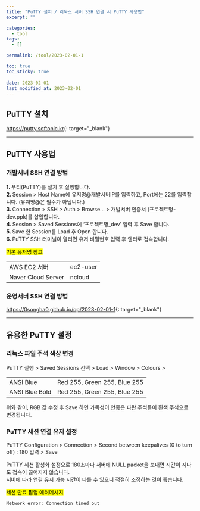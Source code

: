 ```yaml
---
title: "PuTTY 설치 / 리눅스 서버 SSH 연결 시 PuTTY 사용법"
excerpt: ""

categories:
  - tool
tags:
  - []

permalink: /tool/2023-02-01-1

toc: true
toc_sticky: true
 
date: 2023-02-01
last_modified_at: 2023-02-01
---
```


## PuTTY 설치

<https://putty.softonic.kr>{: target="_blank"}

---

## PuTTY 사용법

### 개발서버 SSH 연결 방법
<strong>1. </strong>푸티(PuTTY)를 설치 후 실행합니다.  
<strong>2. </strong>Session > Host Name에 유저명@개발서버IP를 입력하고, Port에는 22를 입력합니다. (유저명@은 필수가 아닙니다.)  
<strong>3. </strong>Connection > SSH > Auth > Browse… > 개발서버 인증서 (프로젝트명-dev.ppk)를 삽입합니다.  
<strong>4. </strong>Session > Saved Sessions에 ‘프로젝트명_dev’ 입력 후 Save 합니다.  
<strong>5. </strong>Save 한 Session를 Load 후 Open 합니다.  
<strong>6. </strong>PuTTY SSH 터미널이 열리면 유저 비밀번호 입력 후 엔터로 접속합니다.

<mark>기본 유저명 참고</mark>
<table>
  <tbody>
    <tr>
      <td>AWS EC2 서버</td>
      <td>ec2-user</td>
    </tr>
    <tr>
      <td>Naver Cloud Server</td>
      <td>ncloud</td>
    </tr>
  </tbody>
</table>

### 운영서버 SSH 연결 방법
<https://0songha0.github.io/op/2023-02-01-1>{: target="_blank"}

---

## 유용한 PuTTY 설정

### 리눅스 파일 주석 색상 변경
PuTTY 실행 > Saved Sessions 선택 > Load > Window > Colours >
<table>
  <tbody>
    <tr>
      <td>ANSI Blue</td>
      <td>Red 255, Green 255, Blue 255</td>
    </tr>
    <tr>
      <td>ANSI Blue Bold</td>
      <td>Red 255, Green 255, Blue 255</td>
    </tr>
  </tbody>
</table>
위와 같이, RGB 값 수정 후 Save 하면 가독성이 안좋은 파란 주석들이 흰색 주석으로 변경됩니다.

### PuTTY 세션 연결 유지 설정
PuTTY Configuration > Connection > Second between keepalives (0 to turn off) : 180 입력 > Save

PuTTY 세션 활성화 설정으로 180초마다 서버에 NULL packet을 보내면 시간이 지나도 접속이 끊어지지 않습니다.  
서버에 따라 연결 유지 가능 시간이 다를 수 있으니 적절히 조정하는 것이 좋습니다.

<mark>세션 만료 팝업 에러메시지</mark>
```
Network error: Connection timed out
```
